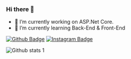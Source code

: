

### Hi there 👋

- 🔭 I’m currently working on ASP.Net Core.
- 🌱 I’m currently learning Back-End & Front-End



[![Github Badge](https://img.shields.io/badge/-Github-000?style=quare&labelColor=000&logo=Github&logoColor=white&link=link)](https://github.com/oguzhan-derin) 
[![Instagram Badge](https://img.shields.io/badge/-Instagram-C13584?style=flat-quare&labelColor=C13584&logo=instagram&logoColor=white&link=link)](https://www.instagram.com/oguzhnderin) 


![Github stats 1](https://github-readme-stats.vercel.app/api?username=kullanıcıadınız&show_icons=true&theme=gradient)
